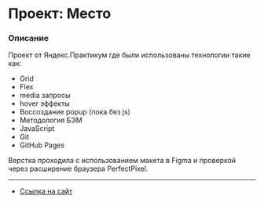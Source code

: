 # Проект: Место

### Описание

Проект от Яндекс.Практикум где были использованы технологии такие как:
  * Grid
  * Flex
  * media запросы
  * hover эффекты
  * Воссоздание popup (пока без js)
  * Методология БЭМ
  * JavaScript
  * Git
  * GitHub Pages

Верстка проходила с использованием макета в Figma и проверкой через расширение браузера PerfectPixel.

---

* [Ссылка на сайт](https://mixmaxmix.github.io/mesto-project/)
